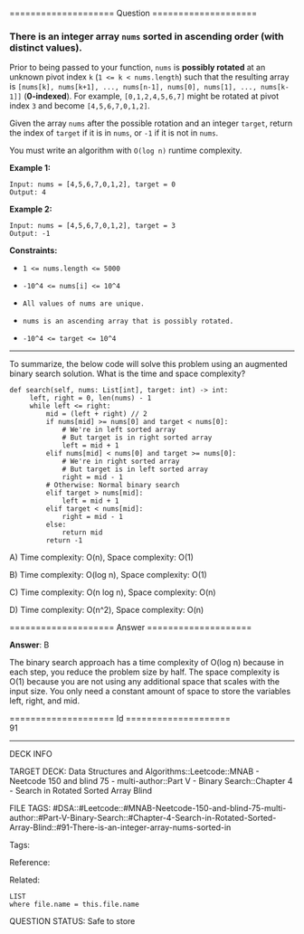 ==================== Question ====================  

### There is an integer array `nums` sorted in ascending order (with **distinct** values).

Prior to being passed to your function, `nums` is **possibly rotated** at an unknown pivot index `k` (`1 <= k < nums.length`) such that the resulting array is `[nums[k], nums[k+1], ..., nums[n-1], nums[0], nums[1], ..., nums[k-1]]` (**0-indexed**). For example, `[0,1,2,4,5,6,7]` might be rotated at pivot index `3` and become `[4,5,6,7,0,1,2]`.

Given the array `nums` after the possible rotation and an integer `target`, return the index of `target` if it is in `nums`, or `-1` if it is not in `nums`.

You must write an algorithm with `O(log n)` runtime complexity.

**Example 1:**

<!-- codeblock-start -->
<pre><code>Input: nums = [4,5,6,7,0,1,2], target = 0
Output: 4
</code></pre>
<!-- codeblock-end -->

**Example 2:**

<!-- codeblock-start -->
<pre><code>Input: nums = [4,5,6,7,0,1,2], target = 3
Output: -1
</code></pre>
<!-- codeblock-end -->

**Constraints:**

- `1 <= nums.length <= 5000`

- `-10^4 <= nums[i] <= 10^4`

- `All values of nums are unique.`

- `nums is an ascending array that is possibly rotated.`

- `-10^4 <= target <= 10^4`

---

To summarize, the below code will solve this problem using an augmented binary search solution. What is the time and space complexity?

<!-- codeblock-start -->
<pre><code class="hljs language-python"><span class="hljs-keyword">def</span> <span class="hljs-title function_">search</span>(<span class="hljs-params">self, nums: <span class="hljs-type">List</span>[<span class="hljs-built_in">int</span>], target: <span class="hljs-built_in">int</span></span>) -> <span class="hljs-built_in">int</span>:
     left, right = <span class="hljs-number">0</span>, <span class="hljs-built_in">len</span>(nums) - <span class="hljs-number">1</span>
     <span class="hljs-keyword">while</span> left &#x3C;= right:
         mid = (left + right) // <span class="hljs-number">2</span>
         <span class="hljs-keyword">if</span> nums[mid] >= nums[<span class="hljs-number">0</span>] <span class="hljs-keyword">and</span> target &#x3C; nums[<span class="hljs-number">0</span>]:
             <span class="hljs-comment"># We're in left sorted array</span>
             <span class="hljs-comment"># But target is in right sorted array</span>
             left = mid + <span class="hljs-number">1</span>
         <span class="hljs-keyword">elif</span> nums[mid] &#x3C; nums[<span class="hljs-number">0</span>] <span class="hljs-keyword">and</span> target >= nums[<span class="hljs-number">0</span>]:
             <span class="hljs-comment"># We're in right sorted array</span>
             <span class="hljs-comment"># But target is in left sorted array</span>
             right = mid - <span class="hljs-number">1</span>
         <span class="hljs-comment"># Otherwise: Normal binary search</span>
         <span class="hljs-keyword">elif</span> target > nums[mid]:
             left = mid + <span class="hljs-number">1</span>
         <span class="hljs-keyword">elif</span> target &#x3C; nums[mid]:
             right = mid - <span class="hljs-number">1</span>
         <span class="hljs-keyword">else</span>:
             <span class="hljs-keyword">return</span> mid
         <span class="hljs-keyword">return</span> -<span class="hljs-number">1</span>
</code></pre>
<!-- codeblock-end -->

A) Time complexity: O(n), Space complexity: O(1)

B) Time complexity: O(log n), Space complexity: O(1)

C) Time complexity: O(n log n), Space complexity: O(n)

D) Time complexity: O(n^2), Space complexity: O(n)  

==================== Answer ====================  

**Answer**: B

The binary search approach has a time complexity of O(log n) because in each step, you reduce the problem size by half. The space complexity is O(1) because you are not using any additional space that scales with the input size. You only need a constant amount of space to store the variables left, right, and mid.

==================== Id ====================  
91

---

DECK INFO

TARGET DECK: Data Structures and Algorithms::Leetcode::MNAB - Neetcode 150 and blind 75 - multi-author::Part V - Binary Search::Chapter 4 - Search in Rotated Sorted Array Blind

FILE TAGS: #DSA::#Leetcode::#MNAB-Neetcode-150-and-blind-75-multi-author::#Part-V-Binary-Search::#Chapter-4-Search-in-Rotated-Sorted-Array-Blind::#91-There-is-an-integer-array-nums-sorted-in

Tags:

Reference:

Related:

```dataview
LIST
where file.name = this.file.name
```
QUESTION STATUS: Safe to store
